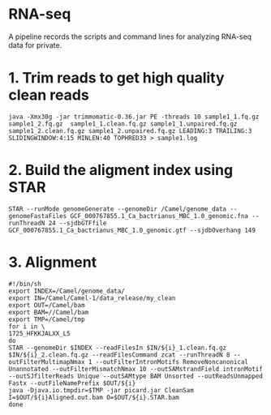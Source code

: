 # RNA-seq
A pipeline records the scripts and command lines for analyzing RNA-seq data for private.

# 1. Trim reads to get high quality clean reads   
`java -Xmx30g -jar trimmomatic-0.36.jar PE -threads 10 sample1_1.fq.gz  sample1_2.fq.gz  sample1_1.clean.fq.gz sample1_1.unpaired.fq.gz sample1_2.clean.fq.gz sample1_2.unpaired.fq.gz LEADING:3 TRAILING:3 SLIDINGWINDOW:4:15 MINLEN:40 TOPHRED33 > sample1.log`   
# 2. Build the aligment index using STAR       
`STAR --runMode genomeGenerate --genomeDir /Camel/genome_data --genomeFastaFiles GCF_000767855.1_Ca_bactrianus_MBC_1.0_genomic.fna --runThreadN 24 --sjdbGTFfile GCF_000767855.1_Ca_bactrianus_MBC_1.0_genomic.gtf --sjdbOverhang 149`  
# 3. Alignment    
```
#!/bin/sh    
export INDEX=/Camel/genome_data/      
export IN=/Camel/Camel-1/data_release/my_clean      
export OUT=/Camel/bam     
export BAM=//Camel/bam      
export TMP=/Camel/tmp     
for i in \    
1725_HFKKJALXX_L5      
do      
STAR --genomeDir $INDEX --readFilesIn $IN/${i}_1.clean.fq.gz $IN/${i}_2.clean.fq.gz --readFilesCommand zcat --runThreadN 8 --outFilterMultimapNmax 1 --outFilterIntronMotifs RemoveNoncanonical Unannotated --outFilterMismatchNmax 10 --outSAMstrandField intronMotif --outSJfilterReads Unique --outSAMtype BAM Unsorted --outReadsUnmapped Fastx --outFileNamePrefix $OUT/${i}     
java -Djava.io.tmpdir=$TMP -jar picard.jar CleanSam I=$OUT/${i}Aligned.out.bam O=$OUT/${i}.STAR.bam     
done
```


